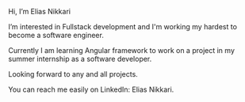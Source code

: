 Hi, I’m Elias Nikkari

I’m interested in Fullstack development and I'm working my hardest to become a software engineer.

Currently I am learning Angular framework to work on a project in my summer internship as a software developer.

Looking forward to any and all projects.

You can reach me easily on LinkedIn: Elias Nikkari.

<!---
EliasNikkaroi/EliasNikkaroi is a ✨ special ✨ repository because its `README.md` (this file) appears on your GitHub profile.
You can click the Preview link to take a look at your changes.
--->
